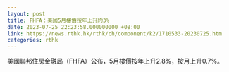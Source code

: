 ```yaml
---
layout: post
title: FHFA：美國5月樓價按年上升約3%
date: 2023-07-25 22:23:58.000000000 +08:00
link: https://news.rthk.hk/rthk/ch/component/k2/1710533-20230725.htm
categories: rthk
---
```


美國聯邦住房金融局（FHFA）公布，5月樓價按年上升2.8%，按月上升0.7%。
